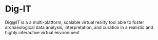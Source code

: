 # Dig-IT
 Dig@IT is a a multi-platform, scalable virtual reality tool able to foster archaeological data analysis, interpretation, and curation in a realistic and highly interactive virtual environment
